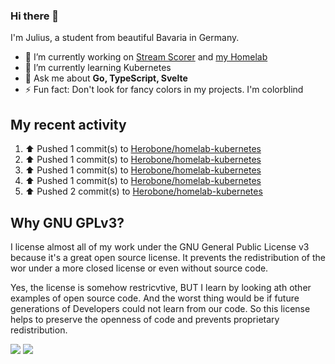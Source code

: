 ### Hi there 👋
I'm Julius, a student from beautiful Bavaria in Germany.

- 🔭 I’m currently working on [Stream Scorer](https://github.com/Herobone/stream-scorer) and [my Homelab](https://github.com/Herobone/homelab-kubernetes)
- 🌱 I’m currently learning Kubernetes
- 💬 Ask me about **Go, TypeScript, Svelte**
- ⚡ Fun fact: Don't look for fancy colors in my projects. I'm colorblind
## My recent activity
<!--RECENT_ACTIVITY:start-->
1. ⬆️ Pushed 1 commit(s) to [Herobone/homelab-kubernetes](https://github.com/Herobone/homelab-kubernetes)<br>
2. ⬆️ Pushed 1 commit(s) to [Herobone/homelab-kubernetes](https://github.com/Herobone/homelab-kubernetes)<br>
3. ⬆️ Pushed 1 commit(s) to [Herobone/homelab-kubernetes](https://github.com/Herobone/homelab-kubernetes)<br>
4. ⬆️ Pushed 1 commit(s) to [Herobone/homelab-kubernetes](https://github.com/Herobone/homelab-kubernetes)<br>
5. ⬆️ Pushed 2 commit(s) to [Herobone/homelab-kubernetes](https://github.com/Herobone/homelab-kubernetes)<br>
<!--RECENT_ACTIVITY:end-->

## Why GNU GPLv3?
I license almost all of my work under the GNU General Public License v3 because it's a great open source license. It prevents the redistribution of the wor under a more closed license or even without source code.

Yes, the license is somehow restricvtive, BUT I learn by looking ath other examples of open source code. And the worst thing would be if future generations of Developers could not learn from our code. So this license helps to preserve the openness of code and prevents proprietary redistribution.

![](http://github-profile-summary-cards.vercel.app/api/cards/profile-details?username=Herobone&theme=github_dark)
![](https://github-profile-trophy.vercel.app/?username=Herobone&theme=darkhub&no-frame=true&margin-w=6)
